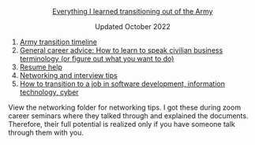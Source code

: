 [<p align='center'> Everything I learned transitioning out of the Army </p>](README.md)
<p align='center'> Updated October 2022 </p>

1. [Army transition timeline](transition_timeline.md)
2. [General career advice: How to learn to speak civilian business terminology (or figure out what you want to do)](general_career_advice.md)
3. [Resume help](general_career_advice.md)
4. [Networking and interview tips](networking.md)
6. [How to transition to a job in software development, information technology, cyber](cs_careers.md)

View the networking folder for networking tips. I got these during zoom career seminars where they talked through and explained the documents. Therefore, their full potential is realized only if you have someone talk through them with you. 
